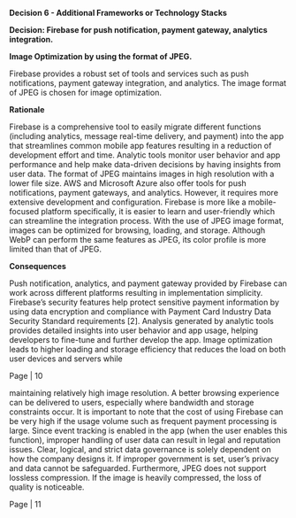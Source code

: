 <a name="br1"></a> 

**Decision 6 - Additional Frameworks or Technology Stacks**

**Decision: Firebase for push notification, payment gateway, analytics integration.**

**Image Optimization by using the format of JPEG.**

Firebase provides a robust set of tools and services such as push notifications, payment gateway integration, and analytics. The image format of JPEG is chosen for image optimization.

**Rationale**

Firebase is a comprehensive tool to easily migrate different functions (including analytics, message real-time delivery, and payment) into the app that streamlines common mobile app features resulting in a reduction of development effort and time. Analytic tools monitor user behavior and app performance and help make data-driven decisions by having insights from user data. The format of JPEG maintains images in high resolution with a lower file size. 
AWS and Microsoft Azure also offer tools for push notifications, payment gateways, and analytics. However, it requires more extensive development and configuration. Firebase is more like a mobile-focused platform specifically, it is easier to learn and user-friendly which can streamline the integration process.
With the use of JPEG image format, images can be optimized for browsing, loading, and storage. Although WebP can perform the same features as JPEG, its color profile is more limited than that of JPEG.

**Consequences**

Push notification, analytics, and payment gateway provided by Firebase can work across different platforms resulting in implementation simplicity. Firebase’s security features help protect sensitive payment information by using data encryption and compliance with Payment Card Industry Data Security Standard requirements [2]. Analysis generated by analytic tools provides detailed insights into user behavior and app usage, helping developers to fine-tune and further develop the app. Image optimization leads to higher loading and storage efficiency that reduces the load on both user devices and servers while 

Page | 10



<a name="br2"></a> 

maintaining relatively high image resolution. A better browsing experience can be delivered to users, especially where bandwidth and storage constraints occur. 
It is important to note that the cost of using Firebase can be very high if the usage volume such as frequent payment processing is large. Since event tracking is enabled in the app (when the user enables this function), improper handling of user data can result in legal and reputation issues. Clear, logical, and strict data governance is solely dependent on how the company designs it. If improper government is set, user’s privacy and data cannot be safeguarded. Furthermore, JPEG does not support lossless compression. If the image is heavily compressed, the loss of quality is noticeable.


Page | 11


